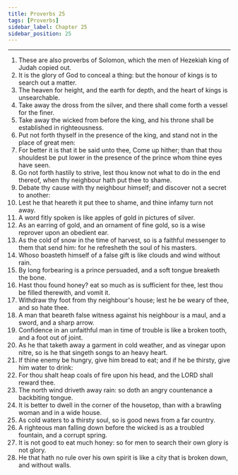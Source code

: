 ```yaml
---
title: Proverbs 25
tags: [Proverbs]
sidebar_label: Chapter 25
sidebar_position: 25
---
```


---
1. These are also proverbs of Solomon, which the men of Hezekiah king of Judah copied out.
2. It is the glory of God to conceal a thing: but the honour of kings is to search out a matter.
3. The heaven for height, and the earth for depth, and the heart of kings is unsearchable.
4. Take away the dross from the silver, and there shall come forth a vessel for the finer.
5. Take away the wicked from before the king, and his throne shall be established in righteousness.
6. Put not forth thyself in the presence of the king, and stand not in the place of great men:
7. For better it is that it be said unto thee, Come up hither; than that thou shouldest be put lower in the presence of the prince whom thine eyes have seen.
8. Go not forth hastily to strive, lest thou know not what to do in the end thereof, when thy neighbour hath put thee to shame.
9. Debate thy cause with thy neighbour himself; and discover not a secret to another:
10. Lest he that heareth it put thee to shame, and thine infamy turn not away.
11. A word fitly spoken is like apples of gold in pictures of silver.
12. As an earring of gold, and an ornament of fine gold, so is a wise reprover upon an obedient ear.
13. As the cold of snow in the time of harvest, so is a faithful messenger to them that send him: for he refresheth the soul of his masters.
14. Whoso boasteth himself of a false gift is like clouds and wind without rain.
15. By long forbearing is a prince persuaded, and a soft tongue breaketh the bone.
16. Hast thou found honey? eat so much as is sufficient for thee, lest thou be filled therewith, and vomit it.
17. Withdraw thy foot from thy neighbour's house; lest he be weary of thee, and so hate thee.
18. A man that beareth false witness against his neighbour is a maul, and a sword, and a sharp arrow.
19. Confidence in an unfaithful man in time of trouble is like a broken tooth, and a foot out of joint.
20. As he that taketh away a garment in cold weather, and as vinegar upon nitre, so is he that singeth songs to an heavy heart.
21. If thine enemy be hungry, give him bread to eat; and if he be thirsty, give him water to drink:
22. For thou shalt heap coals of fire upon his head, and the LORD shall reward thee.
23. The north wind driveth away rain: so doth an angry countenance a backbiting tongue.
24. It is better to dwell in the corner of the housetop, than with a brawling woman and in a wide house.
25. As cold waters to a thirsty soul, so is good news from a far country.
26. A righteous man falling down before the wicked is as a troubled fountain, and a corrupt spring.
27. It is not good to eat much honey: so for men to search their own glory is not glory.
28. He that hath no rule over his own spirit is like a city that is broken down, and without walls.